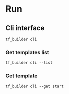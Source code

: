 # Run

## Cli interface

```tf_builder cli```

### Get templates list

```tf_builder cli --list```

### Get template

```tf_builder cli --get start```